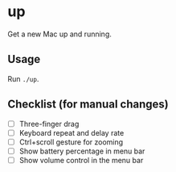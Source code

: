 # up

Get a new Mac up and running.

## Usage

Run `./up`.

## Checklist (for manual changes)

- [ ] Three-finger drag
- [ ] Keyboard repeat and delay rate
- [ ] Ctrl+scroll gesture for zooming
- [ ] Show battery percentage in menu bar
- [ ] Show volume control in the menu bar

